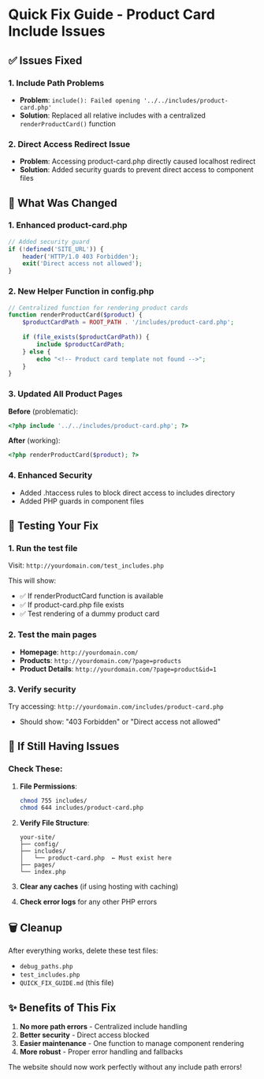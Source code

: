 # Quick Fix Guide - Product Card Include Issues

## ✅ Issues Fixed

### 1. **Include Path Problems**
- **Problem**: `include(): Failed opening '../../includes/product-card.php'`
- **Solution**: Replaced all relative includes with a centralized `renderProductCard()` function

### 2. **Direct Access Redirect Issue**
- **Problem**: Accessing product-card.php directly caused localhost redirect
- **Solution**: Added security guards to prevent direct access to component files

## 🔧 What Was Changed

### 1. **Enhanced product-card.php**
```php
// Added security guard
if (!defined('SITE_URL')) {
    header('HTTP/1.0 403 Forbidden');
    exit('Direct access not allowed');
}
```

### 2. **New Helper Function in config.php**
```php
// Centralized function for rendering product cards
function renderProductCard($product) {
    $productCardPath = ROOT_PATH . '/includes/product-card.php';
    
    if (file_exists($productCardPath)) {
        include $productCardPath;
    } else {
        echo "<!-- Product card template not found -->";
    }
}
```

### 3. **Updated All Product Pages**
**Before** (problematic):
```php
<?php include '../../includes/product-card.php'; ?>
```

**After** (working):
```php
<?php renderProductCard($product); ?>
```

### 4. **Enhanced Security**
- Added .htaccess rules to block direct access to includes directory
- Added PHP guards in component files

## 🧪 Testing Your Fix

### 1. **Run the test file**
Visit: `http://yourdomain.com/test_includes.php`

This will show:
- ✅ If renderProductCard function is available
- ✅ If product-card.php file exists
- ✅ Test rendering of a dummy product card

### 2. **Test the main pages**
- **Homepage**: `http://yourdomain.com/`
- **Products**: `http://yourdomain.com/?page=products`
- **Product Details**: `http://yourdomain.com/?page=product&id=1`

### 3. **Verify security**
Try accessing: `http://yourdomain.com/includes/product-card.php`
- Should show: "403 Forbidden" or "Direct access not allowed"

## 🚨 If Still Having Issues

### Check These:

1. **File Permissions**:
   ```bash
   chmod 755 includes/
   chmod 644 includes/product-card.php
   ```

2. **Verify File Structure**:
   ```
   your-site/
   ├── config/
   ├── includes/
   │   └── product-card.php  ← Must exist here
   ├── pages/
   └── index.php
   ```

3. **Clear any caches** (if using hosting with caching)

4. **Check error logs** for any other PHP errors

## 🗑️ Cleanup

After everything works, delete these test files:
- `debug_paths.php`
- `test_includes.php`
- `QUICK_FIX_GUIDE.md` (this file)

## ✨ Benefits of This Fix

1. **No more path errors** - Centralized include handling
2. **Better security** - Direct access blocked
3. **Easier maintenance** - One function to manage component rendering
4. **More robust** - Proper error handling and fallbacks

The website should now work perfectly without any include path errors!
